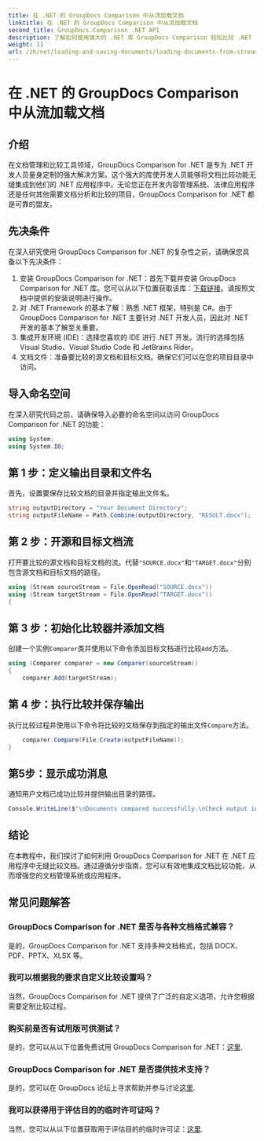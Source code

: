 ```yaml
---
title: 在 .NET 的 GroupDocs Comparison 中从流加载文档
linktitle: 在 .NET 的 GroupDocs Comparison 中从流加载文档
second_title: GroupDocs.Comparison .NET API
description: 了解如何使用强大的 .NET 库 GroupDocs Comparison 轻松比较 .NET 应用程序中的文档。
weight: 11
url: /zh/net/loading-and-saving-documents/loading-documents-from-stream/
---
```


# 在 .NET 的 GroupDocs Comparison 中从流加载文档

## 介绍
在文档管理和比较工具领域，GroupDocs Comparison for .NET 是专为 .NET 开发人员量身定制的强大解决方案。这个强大的库使开发人员能够将文档比较功能无缝集成到他们的 .NET 应用程序中。无论您正在开发内容管理系统、法律应用程序还是任何其他需要文档分析和比较的项目，GroupDocs Comparison for .NET 都是可靠的盟友。
## 先决条件
在深入研究使用 GroupDocs Comparison for .NET 的复杂性之前，请确保您具备以下先决条件：
1. 安装 GroupDocs Comparison for .NET：首先下载并安装 GroupDocs Comparison for .NET 库。您可以从以下位置获取该库：[下载链接](https://releases.groupdocs.com/comparison/net/)。请按照文档中提供的安装说明进行操作。
2. 对 .NET Framework 的基本了解：熟悉 .NET 框架，特别是 C#。由于 GroupDocs Comparison for .NET 主要针对 .NET 开发人员，因此对 .NET 开发的基本了解至关重要。
3. 集成开发环境 (IDE)：选择您喜欢的 IDE 进行 .NET 开发。流行的选择包括 Visual Studio、Visual Studio Code 和 JetBrains Rider。
4. 文档文件：准备要比较的源文档和目标文档。确保它们可以在您的项目目录中访问。

## 导入命名空间
在深入研究代码之前，请确保导入必要的命名空间以访问 GroupDocs Comparison for .NET 的功能：
```csharp
using System;
using System.IO;
```
## 第 1 步：定义输出目录和文件名
首先，设置要保存比较文档的目录并指定输出文件名。
```csharp
string outputDirectory = "Your Document Directory";
string outputFileName = Path.Combine(outputDirectory, "RESULT.docx");
```
## 第 2 步：开源和目标文档流
打开要比较的源文档和目标文档的流。代替`"SOURCE.docx"`和`"TARGET.docx"`分别包含源文档和目标文档的路径。
```csharp
using (Stream sourceStream = File.OpenRead("SOURCE.docx"))
using (Stream targetStream = File.OpenRead("TARGET.docx"))
{
```
## 第 3 步：初始化比较器并添加文档
创建一个实例`Comparer`类并使用以下命令添加目标文档进行比较`Add`方法。
```csharp
using (Comparer comparer = new Comparer(sourceStream))
{
    comparer.Add(targetStream);
```
## 第 4 步：执行比较并保存输出
执行比较过程并使用以下命令将比较的文档保存到指定的输出文件`Compare`方法。
```csharp
    comparer.Compare(File.Create(outputFileName));
}
```
## 第5步：显示成功消息
通知用户文档已成功比较并提供输出目录的路径。
```csharp
Console.WriteLine($"\nDocuments compared successfully.\nCheck output in {outputDirectory}.");
```

## 结论
在本教程中，我们探讨了如何利用 GroupDocs Comparison for .NET 在 .NET 应用程序中无缝比较文档。通过遵循分步指南，您可以有效地集成文档比较功能，从而增强您的文档管理系统或应用程序。
## 常见问题解答
### GroupDocs Comparison for .NET 是否与各种文档格式兼容？
是的，GroupDocs Comparison for .NET 支持多种文档格式，包括 DOCX、PDF、PPTX、XLSX 等。
### 我可以根据我的要求自定义比较设置吗？
当然，GroupDocs Comparison for .NET 提供了广泛的自定义选项，允许您根据需要定制比较过程。
### 购买前是否有试用版可供测试？
是的，您可以从以下位置免费试用 GroupDocs Comparison for .NET：[这里](https://releases.groupdocs.com/).
### GroupDocs Comparison for .NET 是否提供技术支持？
是的，您可以在 GroupDocs 论坛上寻求帮助并参与讨论[这里](https://forum.groupdocs.com/c/comparison/12).
### 我可以获得用于评估目的的临时许可证吗？
当然，您可以从以下位置获取用于评估目的的临时许可证：[这里](https://purchase.groupdocs.com/temporary-license/).